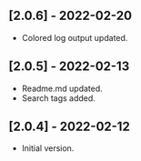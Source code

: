 ## [2.0.6] - 2022-02-20

* Colored log output updated.

## [2.0.5] - 2022-02-13

* Readme.md updated.
* Search tags added.

## [2.0.4] - 2022-02-12

* Initial version.
